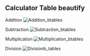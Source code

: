 

## Calculator Table beautify

Addition
![Addition_btables](https://user-images.githubusercontent.com/90285650/145934241-1e482a1e-44fc-42eb-9e20-46ef3bc1238e.png)

Subtraction
![Subtraction_btables](https://user-images.githubusercontent.com/90285650/145934284-48d6436c-943e-4aaf-b207-ae50667b86bb.png)

Multiplication
![Multiplication_btables](https://user-images.githubusercontent.com/90285650/145934303-ac2e9e84-5c84-4d83-9c95-eb211320358d.png)

Division
![Divisionb_tables](https://user-images.githubusercontent.com/90285650/145934318-005419a8-7ead-4374-9e25-cdf72f9a5acf.png)
